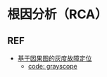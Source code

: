 # 根因分析（RCA）


## REF

- [基于因果图的灰度故障定位](https://zhuanlan.zhihu.com/p/699003123)
    - [code: grayscope](https://gitee.com/milohaha/grayscope)
